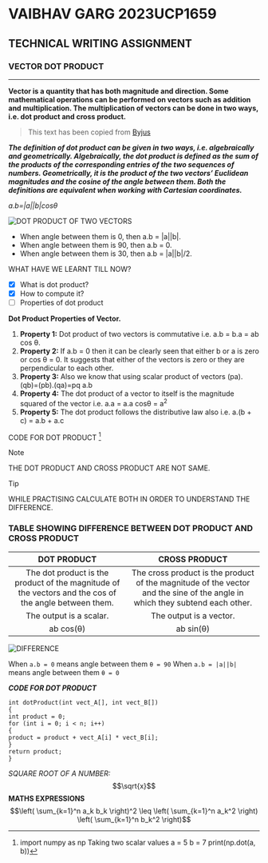 # VAIBHAV GARG 2023UCP1659
## TECHNICAL WRITING ASSIGNMENT
### VECTOR DOT PRODUCT
***
**Vector is a quantity that has both magnitude and direction. Some mathematical operations can be performed on vectors such as addition and multiplication. The multiplication of vectors can be done in two ways, i.e. dot product and cross product.**

>This text has been copied from
[Byjus](https://byjus.com/maths/dot-product-of-two-vectors/)

***The definition of dot product can be given in two ways, i.e. algebraically and geometrically. Algebraically, the dot product is defined as the sum of the products of the corresponding entries of the two sequences of numbers. Geometrically, it is the product of the two vectors’ Euclidean magnitudes and the cosine of the angle between them. Both the definitions are equivalent when working with Cartesian coordinates.***

*a.b=|a||b|cosθ*

![DOT PRODUCT OF TWO VECTORS](https://cdn1.byjus.com/wp-content/uploads/2022/09/Dot-Product-Of-Two-Vectors-1.png)

- When angle between them is 0, then a.b = |a||b|.
- When angle between them is 90, then a.b = 0.
- When angle between them is 30, then a.b = |a||b|/2.

WHAT HAVE WE LEARNT TILL NOW?
- [x] What is dot product?
- [x] How to compute it?
- [ ] Properties of dot product

**Dot Product Properties of Vector.**
1. **Property 1:** Dot product of two vectors is commutative i.e. a.b = b.a = ab cos θ.
2. **Property 2:** If a.b = 0 then it can be clearly seen that either b or a is zero or cos θ = 0.
 It suggests that either of the vectors is zero or they are perpendicular to each other.
3. **Property 3:** Also we know that using scalar product of vectors (pa).(qb)=(pb).(qa)=pq a.b
4. **Property 4:** The dot product of a vector to itself is the magnitude squared of the vector i.e. a.a = a.a cosθ = a<sup>2</sup>
5. **Property 5:** The dot product follows the distributive law also i.e. a.(b + c) = a.b + a.c

CODE FOR DOT PRODUCT [^1]

>[!NOTE] 
>THE DOT PRODUCT AND CROSS PRODUCT ARE NOT SAME.

>[!TIP]
>WHILE PRACTISING CALCULATE BOTH IN ORDER TO UNDERSTAND THE DIFFERENCE.

### TABLE SHOWING DIFFERENCE BETWEEN DOT PRODUCT AND CROSS PRODUCT
|DOT PRODUCT| CROSS PRODUCT|
| :------: | :------: |
| The dot product is the product of the magnitude of the vectors and the cos of the angle between them. |The cross product is the product of the magnitude of the vector and the sine of the angle in which they subtend each other. |
|The output is a scalar. |The output is a vector. |
|ab cos(θ) |ab sin(θ) |

![DIFFERENCE](https://www.vedantu.com/question-sets/f8c38a91-d7eb-4b1a-a8f7-1c46eb4679c58606503569967698205.png)

When `a.b = 0` means angle between them `θ = 90`
When `a.b = |a||b|` means angle between them `θ = 0`

***CODE FOR DOT PRODUCT***
```
int dotProduct(int vect_A[], int vect_B[])
{
int product = 0;
for (int i = 0; i < n; i++)
{
product = product + vect_A[i] * vect_B[i];
}
return product;
}
```
*SQUARE ROOT OF A NUMBER:* $$\sqrt{x}$$
**MATHS EXPRESSIONS**
$$\left( \sum_{k=1}^n a_k b_k \right)^2 \leq \left( \sum_{k=1}^n a_k^2 \right)
\left( \sum_{k=1}^n b_k^2 \right)$$
[^1]: import numpy as np
Taking two scalar values
a = 5
b = 7
print(np.dot(a, b))
